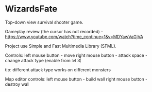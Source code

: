 # WizardsFate

Top-down view survival shooter game.

Gameplay review (the cursor has not recorded) - https://www.youtube.com/watch?time_continue=1&v=MDYawVaGjVA

Project use Simple and Fast Multimedia Library (SFML).

Controls:
left mouse button - move
right mouse button - attack
space - change attack type (enable from lvl 3)

tip: different attack type works on different monsters

Map editor controls:
left mouse button - build wall
right mouse button - destroy wall
